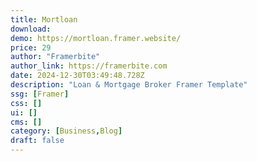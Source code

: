 ```yaml
---
title: Mortloan
download:
demo: https://mortloan.framer.website/
price: 29
author: "Framerbite"
author_link: https://framerbite.com
date: 2024-12-30T03:49:48.728Z
description: "Loan & Mortgage Broker Framer Template"
ssg: [Framer]
css: []
ui: []
cms: []
category: [Business,Blog]
draft: false
---
```

